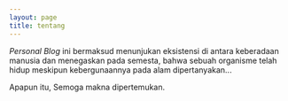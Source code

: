 ```yaml
---
layout: page
title: tentang
---
```


_Personal Blog_ ini bermaksud menunjukan eksistensi di antara keberadaan manusia dan menegaskan pada semesta, bahwa sebuah organisme telah hidup meskipun kebergunaannya pada alam dipertanyakan... 

Apapun itu, Semoga makna dipertemukan.
